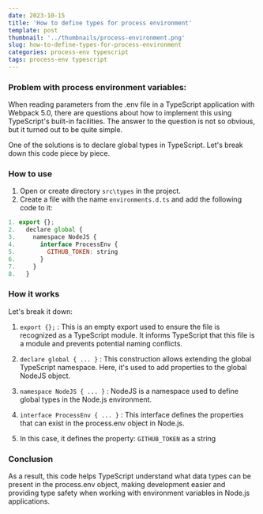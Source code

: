 ```yaml
---
date: 2023-10-15
title: 'How to define types for process environment'
template: post
thumbnail: '../thumbnails/process-environment.png'
slug: how-to-define-types-for-process-environment
categories: process-env typescript
tags: process-env typescript
---
```



### Problem with process environment variables:

When reading parameters from the .env file in a TypeScript application with Webpack 5.0, there are questions about how to implement this using TypeScript's built-in facilities. The answer to the question is not so obvious, but it turned out to be quite simple.

One of the solutions is to declare global types in TypeScript. Let's break down this code piece by piece.

### How to use

1. Open or create directory `src\types` in the project.
2. Create a file with the name `environments.d.ts` and add the following code to it:

```javascript
1. export {};
2.   declare global {
3.     namespace NodeJS {
4.       interface ProcessEnv {
5.         GITHUB_TOKEN: string
6.       }
7.     }
8.   }
```

### How it works

Let's break it down:

1. `export {};` : This is an empty export used to ensure the file is recognized as a TypeScript module. It informs TypeScript that this file is a module and prevents potential naming conflicts.

2. `declare global { ... }` : This construction allows extending the global TypeScript namespace. Here, it's used to add properties to the global NodeJS object.

3. `namespace NodeJS { ... }` : NodeJS is a namespace used to define global types in the Node.js environment.

4. `interface ProcessEnv { ... }` : This interface defines the properties that can exist in the process.env object in Node.js. 

5. In this case, it defines the property: `GITHUB_TOKEN` as a string

### Conclusion

As a result, this code helps TypeScript understand what data types can be present in the process.env object, making development easier and providing type safety when working with environment variables in Node.js applications.


